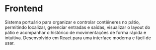# Frontend
Sistema portuário para organizar e controlar contêineres no pátio, permitindo localizar, gerenciar entradas e saídas, visualizar o layout do pátio e acompanhar o histórico de movimentações de forma rápida e intuitiva. Desenvolvido em React para uma interface moderna e fácil de usar.
